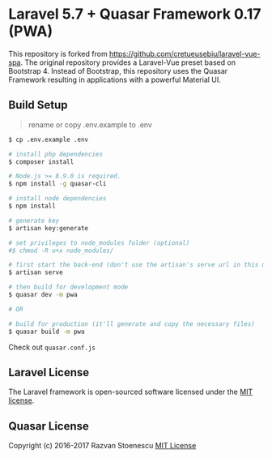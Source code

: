 # Laravel 5.7 + Quasar Framework 0.17 (PWA)

This repository is forked from https://github.com/cretueusebiu/laravel-vue-spa. The original repository provides a Laravel-Vue preset based on Bootstrap 4. Instead of Bootstrap, this repository uses the Quasar Framework resulting in applications with a powerful Material UI.

## Build Setup
> rename or copy  .env.example to .env

``` bash
$ cp .env.example .env
```

``` bash
# install php dependencies
$ composer install

# Node.js >= 8.9.0 is required.
$ npm install -g quasar-cli

# install node dependencies
$ npm install

# generate key
$ artisan key:generate

# set privileges to node_modules folder (optional)
#$ chmod -R u+x node_modules/

# first start the back-end (don't use the artisan's serve url in this mode)
$ artisan serve

# then build for development mode
$ quasar dev -m pwa

# OR

# build for production (it'll generate and copy the necessary files)
$ quasar build -m pwa
```

Check out `quasar.conf.js`


## Laravel License
The Laravel framework is open-sourced software licensed under the [MIT license](http://opensource.org/licenses/MIT).

## Quasar License
Copyright (c) 2016-2017 Razvan Stoenescu
[MIT License](http://en.wikipedia.org/wiki/MIT_License)
